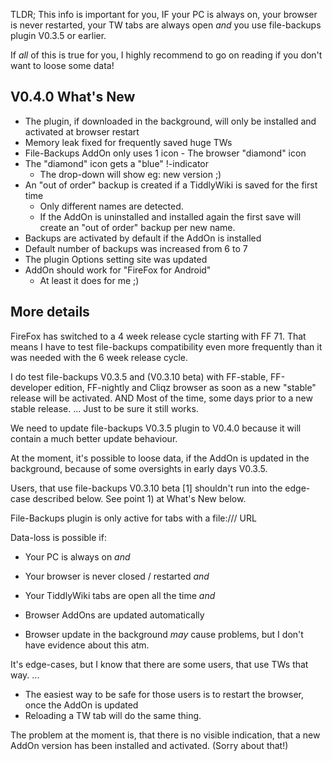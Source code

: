 TLDR; This info is important for you, IF your PC is always on, your browser is never restarted, your TW tabs are always open _and_ you use file-backups plugin V0.3.5 or earlier.

If _all_ of this is true for you, I highly recommend to go on reading if you don't want to loose some data!

## V0.4.0 What's New

 - The plugin, if downloaded in the background, will only be installed and activated at browser restart
 - Memory leak fixed for frequently saved huge TWs
 - File-Backups AddOn only uses 1 icon - The browser "diamond" icon
 - The "diamond" icon gets a "blue" !-indicator
   - The drop-down will show eg: new version ;)
 - An "out of order" backup is created if a TiddlyWiki is saved for the first time
   - Only different names are detected.
   - If the AddOn is uninstalled and installed again the first save will create an "out of order" backup per new name.
 - Backups are activated by default if the AddOn is installed
 - Default number of backups was increased from 6 to 7
 - The plugin Options setting site was updated
 - AddOn should work for "FireFox for Android"
   - At least it does for me ;)


## More details

FireFox has switched to a 4 week release cycle starting with FF 71. That means I have to test file-backups compatibility even more frequently than it was needed with the 6 week release cycle.

I do test file-backups V0.3.5 and (V0.3.10 beta) with FF-stable, FF-developer edition, FF-nightly and Cliqz browser as soon as a new "stable" release will be activated.
AND
Most of the time, some days prior to a new stable release. ... Just to be sure it still works.

We need to update file-backups V0.3.5 plugin to V0.4.0 because it will contain a much better update behaviour.

At the moment, it's possible to loose data, if the AddOn is updated in the background, because of some oversights in early days V0.3.5.

Users, that use file-backups V0.3.10 beta [1] shouldn't run into the edge-case described below. See point 1) at What's New below.

File-Backups plugin is only active for tabs with a file:/// URL

Data-loss is possible if:

 - Your PC is always on _and_
 - Your browser is never closed / restarted _and_
 - Your TiddlyWiki tabs are open all the time _and_
 - Browser AddOns are updated automatically

 - Browser update in the background _may_ cause problems, but I don't have evidence about this atm.

It's edge-cases, but I know that there are some users, that use TWs that way. ...

 - The easiest way to be safe for those users is to restart the browser, once the AddOn is updated
 - Reloading a TW tab will do the same thing.

The problem at the moment is, that there is no visible indication, that a new AddOn version has been installed and activated. (Sorry about that!)


